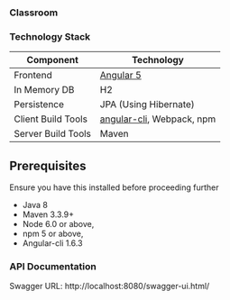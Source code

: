 
### Classroom

### Technology Stack
Component         | Technology
---               | ---
Frontend          | [Angular 5](https://github.com/angular/angular)
In Memory DB      | H2
Persistence       | JPA (Using Hibernate)
Client Build Tools| [angular-cli](https://github.com/angular/angular-cli), Webpack, npm
Server Build Tools| Maven

## Prerequisites
Ensure you have this installed before proceeding further
- Java 8
- Maven 3.3.9+
- Node 6.0 or above,
- npm 5 or above,
- Angular-cli 1.6.3

### API Documentation
Swagger URL: http://localhost:8080/swagger-ui.html/